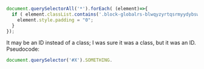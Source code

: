 ```js
document.querySelectorAll('*').forEach( (element)=>{
  if ( element.classList.contains('.block-globalrs-blwqyzyrtqsrmyydybswpmmrym') ) {
    element.style.padding = "0";
  }
});
```

It may be an ID instead of a class; I was sure it was a class, but it was an ID. Pseudocode:

```js
document.querySelector('#X').SOMETHING.
```
